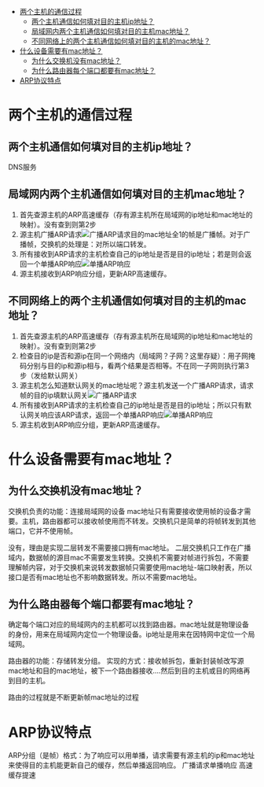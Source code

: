 - [两个主机的通信过程](#两个主机的通信过程)
  - [两个主机通信如何填对目的主机ip地址？](#两个主机通信如何填对目的主机ip地址)
  - [局域网内两个主机通信如何填对目的主机mac地址？](#局域网内两个主机通信如何填对目的主机mac地址)
  - [不同网络上的两个主机通信如何填对目的主机的mac地址？](#不同网络上的两个主机通信如何填对目的主机的mac地址)
- [什么设备需要有mac地址？](#什么设备需要有mac地址)
  - [为什么交换机没有mac地址？](#为什么交换机没有mac地址)
  - [为什么路由器每个端口都要有mac地址？](#为什么路由器每个端口都要有mac地址)
- [ARP协议特点](#arp协议特点)



# 两个主机的通信过程
## 两个主机通信如何填对目的主机ip地址？
DNS服务


## 局域网内两个主机通信如何填对目的主机mac地址？
1. 首先查源主机的ARP高速缓存（存有源主机所在局域网的ip地址和mac地址的映射）。没有查到则第2步
2. 源主机广播ARP请求![广播ARP请求](https://s1.ax1x.com/2020/05/27/tA1krR.png)目的mac地址全1的帧是广播帧。对于广播帧，交换机的处理是：对所以端口转发。
3. 所有接收到ARP请求的主机检查自己的ip地址是否是目的ip地址；若是则会返回一个单播ARP响应![单播ARP响应](https://s1.ax1x.com/2020/05/27/tA3PFf.png)
4. 源主机接收到ARP响应分组，更新ARP高速缓存。


## 不同网络上的两个主机通信如何填对目的主机的mac地址？
1. 首先查源主机的ARP高速缓存（存有源主机所在局域网的ip地址和mac地址的映射）。没有查到则第2步
2. 检查目的ip是否和源ip在同一个网络内（局域网？子网？这里存疑）：用子网掩码分别与目的ip和源ip相与，看两个结果是否相等。不在同一子网则执行第3步（发给默认网关）
3. 源主机怎么知道默认网关的mac地址呢？源主机发送一个广播ARP请求，请求帧的目的ip填默认网关![广播ARP请求](https://s1.ax1x.com/2020/05/27/tArsmV.png)
4. 所有接收到ARP请求的主机检查自己的ip地址是否是目的ip地址；所以只有默认网关响应该ARP请求，返回一个单播ARP响应![单播ARP响应](https://s1.ax1x.com/2020/05/27/tAynxA.png)
5. 源主机收到ARP响应分组，更新ARP高速缓存。

# 什么设备需要有mac地址？
## 为什么交换机没有mac地址？
交换机负责的功能：连接局域网的设备
mac地址只有需要接收使用帧的设备才需要。主机，路由器都可以接收帧使用而不转发。交换机只是简单的将帧转发到其他端口，它并不使用帧。

没有，理由是实现二层转发不需要接口拥有mac地址。
二层交换机只工作在广播域内，数据帧的源目mac不需要发生转换。交换机不需要对帧进行拆包，不需要理解帧内容，对于交换机来说转发数据帧只需要使用mac地址-端口映射表，所以接口是否有mac地址也不影响数据转发。所以不需要mac地址。

## 为什么路由器每个端口都要有mac地址？
确定每个端口对应的局域网内的主机都可以找到路由器。mac地址就是物理设备的身份，用来在局域网内定位一个物理设备。ip地址是用来在因特网中定位一个局域网。

路由器的功能：存储转发分组。
实现的方式：接收帧拆包，重新封装帧改写源mac地址和目的mac地址，被下一个路由器接收....然后到目的主机或目的网络再到目的主机。

路由的过程就是不断更新帧mac地址的过程


# ARP协议特点
ARP分组（是帧）格式：为了响应可以用单播，请求需要有源主机的ip和mac地址来使得目的主机能更新自己的缓存，然后单播返回响应。
广播请求单播响应
高速缓存提速
